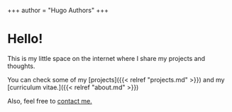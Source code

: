 +++
author = "Hugo Authors"
+++


# Hello!

This is my little space on the internet where I share my projects and thoughts.

You can check some of my [projects]({{< relref "projects.md" >}}) and my [curriculum vitae.]({{< relref "about.md" >}})

Also, feel free to <a href="mailto:mail@example.com">contact me.</a>


